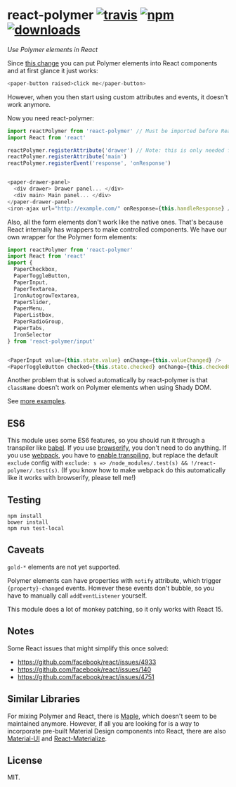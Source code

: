 # react-polymer [![travis][travis-image]][travis-url] [![npm][npm-image]][npm-url] [![downloads][downloads-image]][npm-url]

[travis-image]: https://img.shields.io/travis/jscissr/react-polymer/master.svg
[travis-url]: https://travis-ci.org/jscissr/react-polymer
[npm-image]: https://img.shields.io/npm/v/react-polymer.svg
[npm-url]: https://npmjs.org/package/react-polymer
[downloads-image]: https://img.shields.io/npm/dm/react-polymer.svg

*Use Polymer elements in React*

Since [this change](https://github.com/facebook/react/pull/1551) you can put
Polymer elements into React components and at first glance it just works:

```js
<paper-button raised>click me</paper-button>
```

However, when you then start using custom attributes and events, it doesn't work
anymore.

Now you need react-polymer:

```js
import reactPolymer from 'react-polymer' // Must be imported before React
import React from 'react'

reactPolymer.registerAttribute('drawer') // Note: this is only needed for custom attributes on standard elements like div
reactPolymer.registerAttribute('main')
reactPolymer.registerEvent('response', 'onResponse')


<paper-drawer-panel>
  <div drawer> Drawer panel... </div>
  <div main> Main panel... </div>
</paper-drawer-panel>
<iron-ajax url="http://example.com/" onResponse={this.handleResponse} />
```

Also, all the form elements don't work like the native ones.
That's because React internally has wrappers to make controlled components.
We have our own wrapper for the Polymer form elements:

```js
import reactPolymer from 'react-polymer'
import React from 'react'
import {
  PaperCheckbox,
  PaperToggleButton,
  PaperInput,
  PaperTextarea,
  IronAutogrowTextarea,
  PaperSlider,
  PaperMenu,
  PaperListbox,
  PaperRadioGroup,
  PaperTabs,
  IronSelector
} from 'react-polymer/input'


<PaperInput value={this.state.value} onChange={this.valueChanged} />
<PaperToggleButton checked={this.state.checked} onChange={this.checkedChange} />
```

Another problem that is solved automatically by react-polymer is that
`className` doesn't work on Polymer elements when using Shady DOM.

See [more examples](https://github.com/jscissr/react-polymer/blob/master/demo/index-source.js).

## ES6

This module uses some ES6 features, so you should run it through a transpiler like [babel](https://babeljs.io/). If you use [browserify](http://browserify.org/), you don't need to do anything. If you use [webpack](https://webpack.github.io/), you have to [enable transpiling](https://webpack.github.io/docs/usage.html#transpiling-es2015-using-babel-loader), but replace the default `exclude` config with `exclude: s => /node_modules/.test(s) && !/react-polymer/.test(s)`. (If you know how to make webpack do this automatically like it works with browserify, please tell me!)

## Testing

```shell
npm install
bower install
npm run test-local
```

## Caveats

`gold-*` elements are not yet supported.

Polymer elements can have properties with `notify` attribute, which trigger
`{property}-changed` events. However these events don't bubble, so you have to
manually call `addEventListener` yourself.

This module does a lot of monkey patching, so it only works with React 15.

## Notes

Some React issues that might simplify this once solved:

- https://github.com/facebook/react/issues/4933
- https://github.com/facebook/react/issues/140
- https://github.com/facebook/react/issues/4751

## Similar Libraries

For mixing Polymer and React, there is [Maple](https://github.com/Wildhoney/Maple.js), which doesn't seem to be maintained anymore. However, if all you are looking for is a way to incorporate pre-built Material Design components into React, there are also [Material-UI](https://github.com/callemall/material-ui) and [React-Materialize](https://github.com/react-materialize/react-materialize).

## License

MIT.
